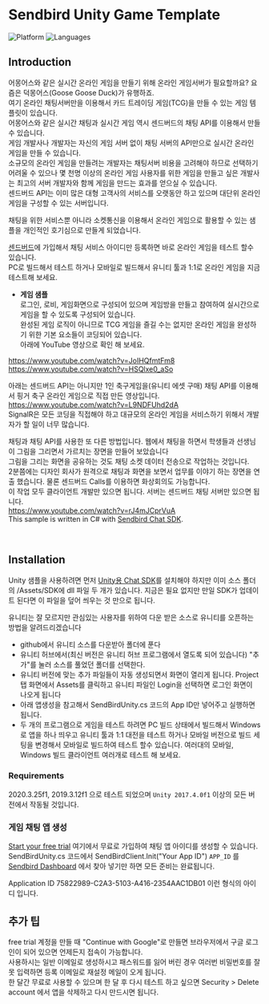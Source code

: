 # Sendbird Unity Game Template
![Platform](https://img.shields.io/badge/platform-UNITY%20%7C%20.NET-orange.svg)
![Languages](https://img.shields.io/badge/language-C%23-orange.svg)

## Introduction
어몽어스와 같은 실시간 온라인 게임을 만들기 위해 온라인 게임서버가 필요할까요? 요즘은 덕몽어스(Goose Goose Duck)가 유행하죠.<br />
여기 온라인 채팅서버만을 이용해서 카드 트레이딩 게임(TCG)을 만들 수 있는 게임 템플릿이 있습니다.<br />
어몽어스와 같은 실시간 채팅과 실시간 게임 역시 센드버드의 채팅 API를 이용해서 만들 수 있습니다.<br />
게임 개발사나 개발자는 자신의 게임 서버 없이 채팅 서버의 API만으로 실시간 온라인 게임을 만들 수 있습니다.<br />
소규모의 온라인 게임을 만들려는 개발자는 채팅서버 비용을 고려해야 하므로 선택하기 어려울 수 있으나 몇 천명 이상의 온라인 게임 사용자를 위한 게임을 만들고
싶은 개발사는 최고의 서버 개발자와 함께 게임을 만드는 효과를 얻으실 수 있습니다.<br />
센드버드 API는 이미 많은 대형 고객사의 서비스를 오랫동안 하고 있으며 대단위 온라인 게임을 구성할 수 있는 서버입니다.<br />

채팅을 위한 서비스뿐 아니라 소켓통신을 이용해서 온라인 게임으로 활용할 수 있는 샘플을 개인적인 호기심으로 만들게 되었습니다.

[센드버드](https://sendbird.com)에 가입해서 채팅 서비스 아이디만 등록하면 바로 온라인 게임을 테스트 할수 있습니다.<br />
PC로 빌드해서 테스트 하거나 모바일로 빌드해서 유니티 툴과 1:1로 온라인 게임을 지금 테스트해 보세요.

- **게임 샘플** <br />
로그인, 로비, 게임화면으로 구성되어 있으며 게임방을 만들고 참여하여 실시간으로 게임을 할 수 있도록 구성되어 있습니다.<br />
완성된 게임 로직이 아니므로 TCG 게임을 즐길 수는 없지만 온라인 게임을 완성하기 위한 기본 요소들이 코딩되어 있습니다.<br />
아래에 YouTube 영상으로 확인 해 보세요.

 https://www.youtube.com/watch?v=JoIHQfmtFm8
<br /> https://www.youtube.com/watch?v=HSQlxe0_aSo

아래는 센드버드 API는 아니지만 1인 축구게임을(유니티 에셋 구매) 채팅 API를 이용해서 핑거 축구 온라인 게임으로 직접 만든 영상입니다.
<br />
https://www.youtube.com/watch?v=L9NDFUhd2dA <br />
SignalR은 모든 코딩을 직접해야 하고 대규모의 온라인 게임을 서비스하기 위해서 개발자가 할 일이 너무 많습니다.<br />

채팅과 채팅 API를 사용한 또 다른 방법입니다. 웹에서 채팅을 하면서 학생들과 선생님이 그림을 그리면서 가르치는 장면을 만들어 보았습니다<br />
그림을 그리는 화면을 공유하는 것도 채팅 소켓 데이터 전송으로 작업하는 것입니다.<br />
2분쯤에는 디자인 회사가 원격으로 채팅과 화면을 보면서 업무를 이야기 하는 장면을 연출 했습니다. 물론 센드버드 Calls를 이용하면 화상회의도 가능합니다.<br />
이 작업 모두 클라이언트 개발만 있으면 됩니다. 서버는 센드버드 채팅 서버만 있으면 됩니다.<br />
https://www.youtube.com/watch?v=rJ4mJCprVuA
<br />
This sample is written in C# with [Sendbird Chat SDK](https://github.com/sendbird/SendBird-SDK-dotNET).

<br />

## Installation

Unity 샘플을 사용하려면 먼저 [Unity용 Chat SDK](https://github.com/sendbird/SendBird-SDK-dotNET)를 설치해야 하지만 이미 소스 폴더의 /Assets/SDK에 dll 파일 두 개가 있습니다.
지금은 필요 없지만 만일 SDK가 업데이트 된다면 이 파일을 덮어 씌우는 것 만으로 됩니다.<br />

유니티는 잘 모르지만 관심있는 사용자를 위하여 다운 받은 소스로 유니티를 오픈하는 방법을 알려드리겠습니다<br />
- github에서 유니티 소스를 다운받아 폴더에 푼다
- 유니티 허브에서(최신 버전은 유니티 허브 프로그램에서 열도록 되어 있습니다) "추가"를 눌러 소스를 풀었던 폴더를 선택한다.
- 유니티 버전에 맞는 추가 파일들이 자동 생성되면서 화면이 열리게 됩니다. Project 탭 화면에서 Assets를 클릭하고 유니티 파일인 Login을 선택하면 로그인 화면이 나오게 됩니다
- 아래 앱생성을 참고해서 SendBirdUnity.cs 코드의 App ID만 넣어주고 실행하면 됩니다.
- 두 개의 프로그램으로 게임을 테스트 하려면 PC 빌드 상태에서 빌드해서 Windows로 앱을 하나 띄우고 유니티 툴과 1:1 대전을 테스트 하거나 모바일 버전으로 빌드 세팅을 변경해서 모바일로 빌드하여 테스트 할수 있습니다. 여러대의 모바일, Windows 빌드 클라이언트 여러개로 테스트 해 보세요.<br />

### Requirements
2020.3.25f1, 2019.3.12f1 으로 테스트 되었으며  `Unity 2017.4.0f1` 이상의 모든 버전에서 작동될 것입니다.

### 게임 채팅 앱 생성

[Start your free trial](https://dashboard.sendbird.com/auth/signup) 여기에서 무료로 가입하여 채팅 앱 아이디를 생성할 수 있습니다.<br />
SendBirdUnity.cs 코드에서  SendBirdClient.Init("Your App ID") `APP_ID` 를 [Sendbird Dashboard](https://dashboard.sendbird.com) 에서 찾아 넣기만 하면 모든 준비는 완료됩니다.<br />

Application ID  75822989-C2A3-5103-A416-2354AAC1DB01  이런 형식의 아이디 입니다.

## 추가 팁

free trial 계정을 만들 때 "Continue with Google"로 만들면 브라우저에서 구글 로그인이 되어 있으면 언제든지 접속이 가능합니다.<br />
사용하시는 일반 이메일로 생성하시고 패스워드를 잃어 버린 경우 여러번 비밀번호를 잘못 입력하면 등록 이메일로 재설정 메일이 오게 됩니다.<br />
한 달간 무료로 사용할 수 있으며 한 달 후 다시 테스트 하고 싶으면 Security > Delete account 에서 앱을 삭제하고 다시 만드시면 됩니다.

